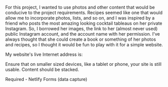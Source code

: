 For this project, I wanted to use photos and other content that would be conducive to the project requirements. Recipes seemed like one that would allow me to incorporate photos, lists, and so on, and I was inspired by a friend who posts the most amazing looking cocktail tableaus on her private Instagram. So, I borrowed her images, the link to her (almost never used) public Instagram account, and the account name with her permission. I've always thought that she could create a book or something of her photos and recipes, so I thought it would be fun to play with it for a simple website.

My website's live Internet address is:

Ensure that on smaller sized devices, like a tablet or phone, your site is still usable. Content should be stacked.

Required - Netlify Forms (data capture)